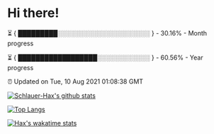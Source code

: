 # Hi there!

⏳ { █████████░░░░░░░░░░░░░░░░░░░░░ } - 30.16% - Month progress

⏳ { ██████████████████░░░░░░░░░░░░ } - 60.56% - Year progress

⏰ Updated on Tue, 10 Aug 2021 01:08:38 GMT


[![Schlauer-Hax's github stats](https://github-readme-stats.vercel.app/api?username=Schlauer-Hax&show_icons=true&theme=dark&count_private=true)](https://github.com/Schlauer-Hax)


[![Top Langs](https://github-readme-stats.vercel.app/api/top-langs/?username=Schlauer-Hax&layout=compact&theme=dark)](https://github.com/Schlauer-Hax?tab=repositories)


[![Hax's wakatime stats](https://github-readme-stats.vercel.app/api/wakatime?username=Hax&theme=dark)](https://wakatime.com/@Hax)

